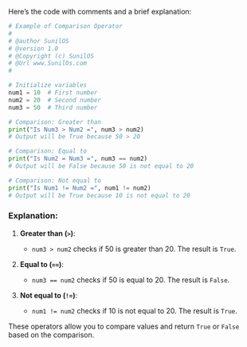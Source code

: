 Here’s the code with comments and a brief explanation:

```python
# Example of Comparison Operator
# 
# @author SunilOS  
# @version 1.0
# @Copyright (c) SunilOS  
# @Url www.SunilOs.com
#

# Initialize variables
num1 = 10  # First number
num2 = 20  # Second number
num3 = 50  # Third number

# Comparison: Greater than
print("Is Num3 > Num2 =", num3 > num2)  
# Output will be True because 50 > 20

# Comparison: Equal to
print("Is Num2 = Num3 =", num3 == num2)  
# Output will be False because 50 is not equal to 20

# Comparison: Not equal to
print("Is Num1 != Num2 =", num1 != num2)  
# Output will be True because 10 is not equal to 20
```

### Explanation:

1. **Greater than (`>`)**:
   - `num3 > num2` checks if 50 is greater than 20. The result is `True`.

2. **Equal to (`==`)**:
   - `num3 == num2` checks if 50 is equal to 20. The result is `False`.

3. **Not equal to (`!=`)**:
   - `num1 != num2` checks if 10 is not equal to 20. The result is `True`.

These operators allow you to compare values and return `True` or `False` based on the comparison.
